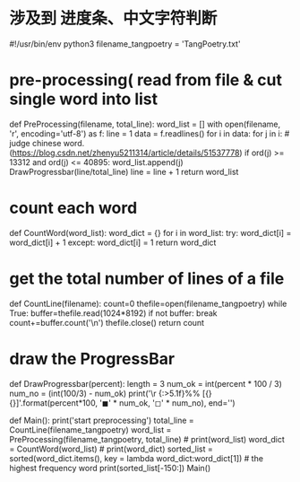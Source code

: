 # 涉及到 进度条、中文字符判断
#!/usr/bin/env python3
filename_tangpoetry = 'TangPoetry.txt'
# pre-processing( read from file & cut single word into list
def PreProcessing(filename, total_line):
	word_list = []
	with open(filename, 'r', encoding='utf-8') as f:
		line = 1
		data = f.readlines()
		for i in data:
			for j in i:
				# judge chinese word.(https://blog.csdn.net/zhenyu5211314/article/details/51537778)
				if ord(j) >= 13312 and ord(j) <= 40895:
					word_list.append(j)
			DrawProgressbar(line/total_line)
			line = line + 1
	return word_list
	
# count each word
def CountWord(word_list):
	word_dict = {}
	for i in word_list:
		try:
			word_dict[i] = word_dict[i] + 1
		except:
			word_dict[i] = 1
	return word_dict
		
# get the total number of lines of a file
def CountLine(filename):
	count=0
	thefile=open(filename_tangpoetry)
	while True:
		buffer=thefile.read(1024*8192)
		if not buffer:
			break
		count+=buffer.count('\n')
	thefile.close()
	return count
# draw the ProgressBar
def DrawProgressbar(percent):
	length = 3
	num_ok = int(percent * 100 / 3)
	num_no = (int(100/3) - num_ok)
	print('\r {:>5.1f}%% [{}{}]'.format(percent*100, '◼' * num_ok, '◻' * num_no), end='')
	
def Main():
	print('start preprocessing')
	total_line = CountLine(filename_tangpoetry)
	word_list = PreProcessing(filename_tangpoetry, total_line)
	# print(word_list)
	word_dict = CountWord(word_list)
	# print(word_dict)
	sorted_list = sorted(word_dict.items(), key = lambda word_dict:word_dict[1])
	# the highest frequency word
	print(sorted_list[-150:])
Main()

